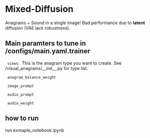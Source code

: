 # Mixed-Diffusion

Anagrams + Sound in a single image!
Bad performance due to **latent** diffusion (VAE lack robustness).

## Main paramters to tune in /configs/main.yaml.trainer

<code> views </code> This is the anagram type you want to create. See /visual_anagrams/\_\_init\_\_.py for type list.

<code> anagram_balance_weight </code>

<code> image_prompt </code>

<code> audio_prompt </code>

<code> audio_weight </code>

## how to run

run exmaple_notebook.ipynb